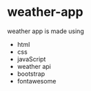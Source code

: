 # weather-app

weather app is made using

- html
- css
- javaScript
- weather api
- bootstrap
- fontawesome
